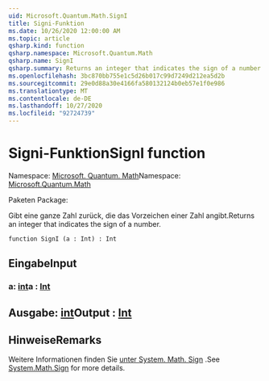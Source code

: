 ```yaml
---
uid: Microsoft.Quantum.Math.SignI
title: Signi-Funktion
ms.date: 10/26/2020 12:00:00 AM
ms.topic: article
qsharp.kind: function
qsharp.namespace: Microsoft.Quantum.Math
qsharp.name: SignI
qsharp.summary: Returns an integer that indicates the sign of a number.
ms.openlocfilehash: 3bc870bb755e1c5d26b017c99d7249d212ea5d2b
ms.sourcegitcommit: 29e0d88a30e4166fa580132124b0eb57e1f0e986
ms.translationtype: MT
ms.contentlocale: de-DE
ms.lasthandoff: 10/27/2020
ms.locfileid: "92724739"
---
```

# <a name="signi-function"></a><span data-ttu-id="7728e-102">Signi-Funktion</span><span class="sxs-lookup"><span data-stu-id="7728e-102">SignI function</span></span>

<span data-ttu-id="7728e-103">Namespace: [Microsoft. Quantum. Math](xref:Microsoft.Quantum.Math)</span><span class="sxs-lookup"><span data-stu-id="7728e-103">Namespace: [Microsoft.Quantum.Math](xref:Microsoft.Quantum.Math)</span></span>

<span data-ttu-id="7728e-104">Paketen [](https://nuget.org/packages/)</span><span class="sxs-lookup"><span data-stu-id="7728e-104">Package: [](https://nuget.org/packages/)</span></span>


<span data-ttu-id="7728e-105">Gibt eine ganze Zahl zurück, die das Vorzeichen einer Zahl angibt.</span><span class="sxs-lookup"><span data-stu-id="7728e-105">Returns an integer that indicates the sign of a number.</span></span>

```qsharp
function SignI (a : Int) : Int
```


## <a name="input"></a><span data-ttu-id="7728e-106">Eingabe</span><span class="sxs-lookup"><span data-stu-id="7728e-106">Input</span></span>

### <a name="a--int"></a><span data-ttu-id="7728e-107">a: [int](xref:microsoft.quantum.lang-ref.int)</span><span class="sxs-lookup"><span data-stu-id="7728e-107">a : [Int](xref:microsoft.quantum.lang-ref.int)</span></span>





## <a name="output--int"></a><span data-ttu-id="7728e-108">Ausgabe: [int](xref:microsoft.quantum.lang-ref.int)</span><span class="sxs-lookup"><span data-stu-id="7728e-108">Output : [Int](xref:microsoft.quantum.lang-ref.int)</span></span>



## <a name="remarks"></a><span data-ttu-id="7728e-109">Hinweise</span><span class="sxs-lookup"><span data-stu-id="7728e-109">Remarks</span></span>

<span data-ttu-id="7728e-110">Weitere Informationen finden Sie [unter System. Math. Sign](https://docs.microsoft.com/dotnet/api/system.math.sign) .</span><span class="sxs-lookup"><span data-stu-id="7728e-110">See [System.Math.Sign](https://docs.microsoft.com/dotnet/api/system.math.sign) for more details.</span></span>